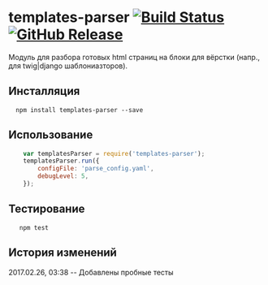 # templates-parser [![Build Status](https://travis-ci.org/lilliputten/templates-parser.svg?branch=v2)](https://travis-ci.org/lilliputten/templates-parser) [![GitHub Release](https://img.shields.io/github/release/lilliputten/templates-parser.svg)](https://github.com/lilliputten/templates-parser/releases)


Модуль для разбора готовых html страниц на блоки для вёрстки (напр., для twig|django шаблониазторов).

Инсталляция
-----------

```shell
  npm install templates-parser --save
```

Использование
-------------

```js
    var templatesParser = require('templates-parser');
    templatesParser.run({
        configFile: 'parse_config.yaml',
        debugLevel: 5,
    });
```

Тестирование
------------

```shell
   npm test
```

История изменений
-----------------

2017.02.26, 03:38 -- Добавлены пробные тесты

